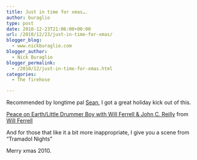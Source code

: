 ```yaml
---
title: Just in time for xmas….
author: buraglio
type: post
date: 2010-12-23T21:06:00+00:00
url: /2010/12/23/just-in-time-for-xmas/
blogger_blog:
  - www.nickburaglio.com
blogger_author:
  - Nick Buraglio
blogger_permalink:
  - /2010/12/just-in-time-for-xmas.html
categories:
  - The firehose

---
```

Recommended by longtime pal [Sean][1], I got a great holiday kick out of this.



<div>
  <a href="http://www.funnyordie.com/videos/6f62088f27/peace-on-earth-little-drummer-boy-with-will-ferrell-john-c-reilly" title="from Will Ferrell, John C Reilly, Matt and Oz, Owen Burke, Shauna O'Toole, Kat Bardot, and FOD Team">Peace on Earth/Little Drummer Boy with Will Ferrell & John C. Reilly</a> from <a href="http://www.funnyordie.com/will_ferrell">Will Ferrell</a>
</div>

And for those that like it a bit more inappropriate, I give you a scene from &#8220;Tramadol Nights&#8221;

Merry xmas 2010.

 [1]: http://leytonbuzzards.wordpress.com/